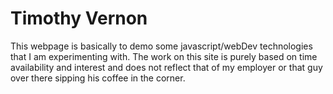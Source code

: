 # Timothy Vernon

This webpage is basically to demo some javascript/webDev technologies that I am
experimenting with. The work on this site is purely based on time availability
and interest and does not reflect that of my employer or that guy over there
sipping his coffee in the corner.